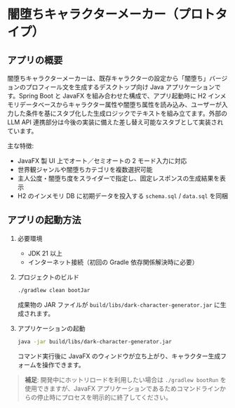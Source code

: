 # 闇堕ちキャラクターメーカー（プロトタイプ）

## アプリの概要
闇堕ちキャラクターメーカーは、既存キャラクターの設定から「闇堕ち」バージョンのプロフィール文を生成するデスクトップ向け Java アプリケーションです。Spring Boot と JavaFX を組み合わせた構成で、アプリ起動時に H2 インメモリデータベースからキャラクター属性や闇堕ち属性を読み込み、ユーザーが入力した条件を基にスタブ化した生成ロジックでテキストを組み立てます。外部の LLM API 連携部分は今後の実装に備えた差し替え可能なスタブとして実装されています。

主な特徴:
- JavaFX 製 UI 上でオート／セミオートの 2 モード入力に対応
- 世界観ジャンルや闇堕ちカテゴリを複数選択可能
- 主人公度・闇堕ち度をスライダーで指定し、固定レスポンスの生成結果を表示
- H2 のインメモリ DB に初期データを投入する `schema.sql` / `data.sql` を同梱

## アプリの起動方法
1. 必要環境
   - JDK 21 以上
   - インターネット接続（初回の Gradle 依存関係解決時に必要）

2. プロジェクトのビルド
   ```bash
   ./gradlew clean bootJar
   ```
   成果物の JAR ファイルが `build/libs/dark-character-generator.jar` に生成されます。

3. アプリケーションの起動
   ```bash
   java -jar build/libs/dark-character-generator.jar
   ```
   コマンド実行後に JavaFX のウィンドウが立ち上がり、キャラクター生成フォームを操作できます。

> **補足**: 開発中にホットリロードを利用したい場合は `./gradlew bootRun` を使用できますが、JavaFX アプリケーションであるためコマンドラインからの停止時にプロセスを明示的に終了してください。
